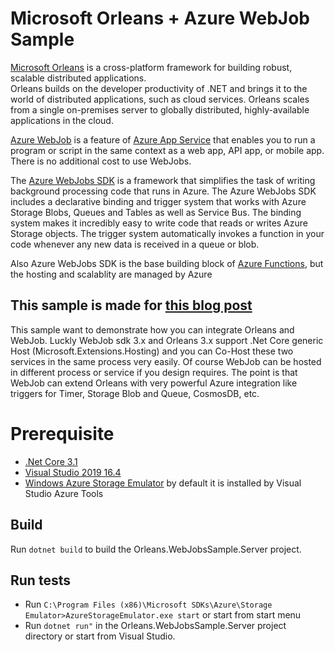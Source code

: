 # Microsoft Orleans + Azure WebJob Sample

[Microsoft Orleans](https://github.com/dotnet/orleans) is a cross-platform framework for building robust, scalable distributed applications.  
Orleans builds on the developer productivity of .NET and brings it to the world of distributed applications, such as cloud services. Orleans scales from a single on-premises server to globally distributed, highly-available applications in the cloud.

[Azure WebJob](https://docs.microsoft.com/en-us/azure/app-service/webjobs-create) is a feature of [Azure App Service](https://azure.microsoft.com/en-us/services/app-service/) that enables you to run a program or script in the same context as a web app, API app, or mobile app. There is no additional cost to use WebJobs.

The [Azure WebJobs SDK](https://github.com/Azure/azure-webjobs-sdk) is a framework that simplifies the task of writing background processing code that runs in Azure. The Azure WebJobs SDK includes a declarative binding and trigger system that works with Azure Storage Blobs, Queues and Tables as well as Service Bus. The binding system makes it incredibly easy to write code that reads or writes Azure Storage objects. The trigger system automatically invokes a function in your code whenever any new data is received in a queue or blob.

Also Azure WebJobs SDK is the base building block of [Azure Functions](https://docs.microsoft.com/en-us/azure/azure-functions/functions-overview), but the hosting and scalablity are managed by Azure

## This sample is made for [this blog post]()

This sample want to demonstrate how you can integrate Orleans and WebJob. Luckly WebJob sdk 3.x and Orleans 3.x support .Net Core generic Host (Microsoft.Extensions.Hosting) and you can Co-Host these two services in the same process very easily. Of course WebJob can be hosted in different process or service if you design requires.
The point is that WebJob can extend Orleans with very powerful Azure integration like triggers for Timer, Storage Blob and Queue, CosmosDB, etc.


# Prerequisite

- [.Net Core 3.1](https://www.microsoft.com/net/download/dotnet-core/3.1)
- [Visual Studio 2019 16.4](https://visualstudio.microsoft.com/)
- [Windows Azure Storage Emulator](https://docs.microsoft.com/hu-hu/azure/storage/common/storage-use-emulator) by default it is installed by Visual Studio Azure Tools

## Build

Run `dotnet build` to build the Orleans.WebJobsSample.Server project.

## Run tests

- Run  `C:\Program Files (x86)\Microsoft SDKs\Azure\Storage Emulator>AzureStorageEmulator.exe start` or start from start menu
- Run `dotnet run"` in the Orleans.WebJobsSample.Server project directory or start from Visual Studio.

